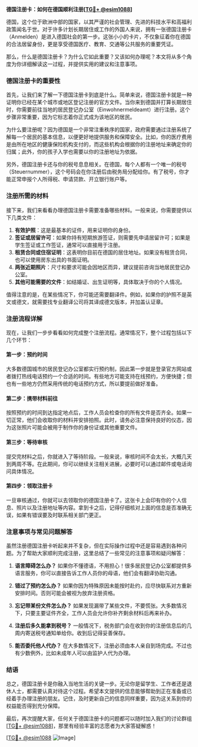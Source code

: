 **德国注册卡：如何在德国顺利注册[[TG💪+ @esim1088](https://t.me/s/esim1088)]**

德国，这个位于欧洲中部的国家，以其严谨的社会管理、先进的科技水平和高福利政策闻名于世。对于许多计划长期居住或工作的外国人来说，拥有一张德国注册卡（Anmelden）是进入德国社会的第一步。这张小小的卡片，不仅象征着你在德国的合法居留身份，更是享受德国医疗、教育、交通等公共服务的重要凭证。

那么，什么是德国注册卡？为什么它如此重要？又该如何办理呢？本文将从多个角度为你详细解读这一过程，并提供实用的建议和注意事项。

### 德国注册卡的重要性

首先，让我们来了解一下德国注册卡到底是什么。简单来说，德国注册卡就是一种证明你已经在某个城市或地区登记注册的官方文件。当你来到德国并打算长期居住时，你需要前往当地的居民登记办公室（Einwohnermeldeamt）进行注册。这个步骤非常重要，因为它标志着你正式成为该地区的居民。

为什么要注册呢？因为德国是一个非常注重秩序的国家，政府需要通过注册系统了解每一个居民的基本信息，以便更好地提供服务和保障安全。比如，你的医疗费用是由所在地区的健康保险机构支付的，而这些机构会根据你的注册地址来确定你的归属；此外，你的孩子入学也需要以你的注册地址为依据。

另外，德国注册卡还与你的税号息息相关。在德国，每个人都有一个唯一的税号（Steuernummer），这个号码会在你注册后由税务局分配给你。有了税号，你才能正常申报个人所得税、申请贷款、开立银行账户等。

### 注册所需的材料

接下来，我们来看看办理德国注册卡需要准备哪些材料。一般来说，你需要提供以下几类文件：

1. **有效护照**：这是最基本的证件，用来证明你的身份。
2. **签证或居留许可**：如果你持有短期旅游签证，则需要先申请居留许可；如果是学生签证或工作签证，通常可以直接用于注册。
3. **租赁合同或住宿证明**：这表明你目前在德国的居住地址。如果没有租赁合同，也可以使用房东出具的书面证明。
4. **两张近期照片**：尺寸和要求可能会因地区而异，建议提前咨询当地居民登记办公室。
5. **其他可能需要的文件**：如结婚证、出生证明等，具体取决于你的个人情况。

值得注意的是，在某些情况下，你可能还需要翻译件。例如，如果你的护照不是英文或德文，就需要找专业翻译公司将其译成德文版本，并加盖认证章。

### 注册流程详解

现在，让我们一步步看看如何完成整个注册流程。通常情况下，整个过程包括以下几个环节：

#### 第一步：预约时间
大多数德国城市的居民登记办公室都实行预约制，因此第一步就是登录官方网站或者拨打热线电话预约一个合适的时间。有些地方可能支持在线预约，方便快捷；但也有一些地方仍然采用传统的电话预约方式，所以要提前做好准备。

#### 第二步：携带材料前往
按照预约的时间到达指定地点后，工作人员会检查你的所有文件是否齐全。如果一切正常，他们会收取你的材料并安排拍照。此时，请务必注意保持良好的仪态，因为这张照片可能会被用于制作你的身份证或其他重要文件。

#### 第三步：等待审核
提交完材料之后，你就进入了等待阶段。一般来说，审核时间不会太长，大概几天到两周不等。在此期间，你可以继续关注相关进展，必要时可以通过邮件或电话询问具体情况。

#### 第四步：领取注册卡
一旦审核通过，你就可以去领取你的德国注册卡了。这张卡上会印有你的个人信息、照片以及注册地址等内容。拿到卡之后，记得仔细核对上面的信息是否准确无误，如果有错误要及时联系相关部门更正。

### 注意事项与常见问题解答

虽然注册德国注册卡听起来并不复杂，但在实际操作过程中还是容易遇到各种问题。为了帮助大家顺利完成注册，这里总结了一些常见的注意事项和疑问解答：

1. **语言障碍怎么办？**
   如果你不懂德语，不用担心！很多居民登记办公室都提供多语言服务，你可以直接告诉工作人员你的母语，他们会有翻译协助沟通。

2. **错过了预约怎么办？**
   如果你因为特殊原因未能按时赴约，应尽快联系对方重新安排时间。否则可能会被视为放弃注册资格。

3. **忘记带某份文件怎么办？**
   如果发现漏带了某些文件，不要慌张。大多数情况下，只要主要证件齐全，工作人员会允许你补齐剩余材料后再来补办。

4. **注册后多久能拿到税号？**
   一般情况下，税务部门会在收到你的注册信息后的几周内寄送税号通知单给你。收到后记得妥善保存。

5. **能否委托他人代办？**
   在大多数情况下，注册必须由本人亲自到场完成。不过也有少数例外，比如未成年人可以由监护人代为办理。

### 结语

总之，德国注册卡是你融入当地生活的关键一步。无论你是留学生、工作者还是退休人士，都需要认真对待这个过程。希望本文提供的信息能够帮助到正在准备或已经着手办理注册的朋友。记住，及时更新自己的信息同样重要，因为这关系到你的权益能否得到充分保障。

最后，再次提醒大家，任何关于德国注册卡的问题都可以随时加入我们的讨论群组[[TG💪+ @esim1088](https://t.me/s/esim1088)]，那里有经验丰富的志愿者为大家答疑解惑！

[[TG💪+ @esim1088](https://t.me/s/esim1088) ![Image](https://i.postimg.cc/4NQfJmqS/Snipaste-2025-05-13-00-14-12.png)]